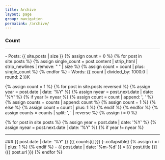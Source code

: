 ```yaml
---
title: Archive
layout: page
group: navigation
permalink: /archive/
---
```


### Count
<hr>
- Posts: <span class="post_num">{{ site.posts | size }}</span>
  {% assign count = 0 %}
  {% for post in site.posts %}
    {% assign single_count = post.content | strip_html | strip_newlines | remove: " " | size %}
    {% assign count = count | plus: single_count %}
  {% endfor %}
- Words: <span class="post_num">{{ count | divided_by: 1000.0 | round: 2 }}K</span>

{% assign count = 1 %}
{% for post in site.posts reversed %}
  {% assign year = post.date | date: '%Y' %}
  {% assign nyear = post.next.date | date: '%Y' %}
  {% if year != nyear %}
    {% assign count = count | append: ', ' %}
    {% assign counts = counts | append: count %}
    {% assign count = 1 %}
  {% else %}
    {% assign count = count | plus: 1 %}
  {% endif %}
{% endfor %}
{% assign counts = counts | split: ', ' | reverse %}
{% assign i = 0 %}

{% for post in site.posts %}
  {% assign year = post.date | date: '%Y' %}
  {% assign nyear = post.next.date | date: '%Y' %}
  {% if year != nyear %}
<hr>
### {{ post.date | date: '%Y' }}<span class="post_count"> ({{ counts[i] }})</span>
{:.collapsible}
  {% assign i = i | plus: 1 %}
  {% endif %}
- {{ post.date | date: '%m-%d' }} &raquo; [{{ post.title }}]({{ post.url }})
{% endfor %}

<script>$('.collapsible+ul').attr('class', 'collcontent');</script>